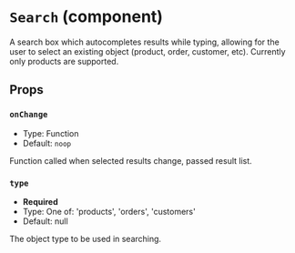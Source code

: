 `Search` (component)
====================

A search box which autocompletes results while typing, allowing for the user to select an existing object
(product, order, customer, etc). Currently only products are supported.

Props
-----

### `onChange`

- Type: Function
- Default: `noop`

Function called when selected results change, passed result list.

### `type`

- **Required**
- Type: One of: 'products', 'orders', 'customers'
- Default: null

The object type to be used in searching.

